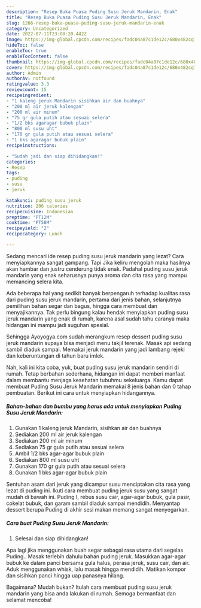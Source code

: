 ```yaml
---
description: "Resep Buka Puasa Puding Susu Jeruk Mandarin, Enak"
title: "Resep Buka Puasa Puding Susu Jeruk Mandarin, Enak"
slug: 1266-resep-buka-puasa-puding-susu-jeruk-mandarin-enak
category: Uncategorized
date: 2022-07-11T23:08:20.442Z
image: https://img-global.cpcdn.com/recipes/fadc04a87c1de12c/680x482cq70/puding-susu-jeruk-mandarin-foto-resep-utama.jpg
hideToc: false
enableToc: true
enableTocContent: false
thumbnail: https://img-global.cpcdn.com/recipes/fadc04a87c1de12c/680x482cq70/puding-susu-jeruk-mandarin-foto-resep-utama.jpg
cover: https://img-global.cpcdn.com/recipes/fadc04a87c1de12c/680x482cq70/puding-susu-jeruk-mandarin-foto-resep-utama.jpg
author: Admin
authorAv: notfound
ratingvalue: 3.3
reviewcount: 15
recipeingredient:
- "1 kaleng jeruk Mandarin sisihkan air dan buahnya"
- "200 ml air jeruk kalengan"
- "200 ml air minum"
- "75 gr gula putih atau sesuai selera"
- "1/2 bks agaragar bubuk plain"
- "800 ml susu uht"
- "170 gr gula putih atau sesuai selera"
- "1 bks agaragar bubuk plain"
recipeinstructions:

- "Sudah jadi dan siap dihidangkan!"
categories:
- Resep
tags:
- puding
- susu
- jeruk

katakunci: puding susu jeruk 
nutrition: 206 calories
recipecuisine: Indonesian
preptime: "PT12M"
cooktime: "PT58M"
recipeyield: "2"
recipecategory: Lunch

---
```



Sedang mencari ide resep puding susu jeruk mandarin yang lezat? Cara menyiapkannya sangat gampang. Tapi Jika keliru mengolah maka hasilnya akan hambar dan justru cenderung tidak enak. Padahal puding susu jeruk mandarin yang enak seharusnya punya aroma dan cita rasa yang mampu memancing selera kita.


Ada beberapa hal yang sedikit banyak berpengaruh terhadap kualitas rasa dari puding susu jeruk mandarin, pertama dari jenis bahan, selanjutnya pemilihan bahan segar dan bagus, hingga cara membuat dan menyajikannya. Tak perlu bingung kalau hendak menyiapkan puding susu jeruk mandarin yang enak di rumah, karena asal sudah tahu caranya maka hidangan ini mampu jadi suguhan spesial.

Sehingga Ayoyogya.com sudah merangkum resep dessert puding susu jeruk mandarin supaya bisa menjadi menu takjil terenak. Masak api sedang sambil diaduk sampai. Memakai jeruk mandarin yang jadi lambang rejeki dan keberuntungan di tahun baru imlek.


Nah, kali ini kita coba, yuk, buat puding susu jeruk mandarin sendiri di rumah. Tetap berbahan sederhana, hidangan ini dapat memberi manfaat dalam membantu menjaga kesehatan tubuhmu sekeluarga. Kamu dapat membuat Puding Susu Jeruk Mandarin memakai 8 jenis bahan dan 0 tahap pembuatan. Berikut ini cara untuk menyiapkan hidangannya.

<!--inarticleads1-->

##### Bahan-bahan dan bumbu yang harus ada untuk menyiapkan Puding Susu Jeruk Mandarin:

1. Gunakan 1 kaleng jeruk Mandarin, sisihkan air dan buahnya
1. Sediakan 200 ml air jeruk kalengan
1. Sediakan 200 ml air minum
1. Sediakan 75 gr gula putih atau sesuai selera
1. Ambil 1/2 bks agar-agar bubuk plain
1. Sediakan 800 ml susu uht
1. Gunakan 170 gr gula putih atau sesuai selera
1. Gunakan 1 bks agar-agar bubuk plain


Sentuhan asam dari jeruk yang dicampur susu menciptakan cita rasa yang lezat di puding ini. Ikuti cara membuat puding jeruk susu yang sangat mudah di bawah ini. Puding I, rebus susu cair, agar-agar bubuk, gula pasir, cokelat bubuk, dan garam sambil diaduk sampai mendidih. Menyantap dessert berupa Puding di akhir sesi makan memang sangat menyegarkan. 

<!--inarticleads2-->

##### Cara buat Puding Susu Jeruk Mandarin:


1. Selesai dan siap dihidangkan!

Apa lagi jika menggunakan buah segar sebagai rasa utama dari segelas Puding.. Masak terlebih dahulu bahan puding jeruk. Masukkan agar-agar bubuk ke dalam panci bersama gula halus, perasa jeruk, susu cair, dan air. Aduk menggunakan whisk, lalu masak hingga mendidih. Matikan kompor dan sisihkan panci hingga uap panasnya hilang. 

Bagaimana? Mudah bukan? Itulah cara membuat puding susu jeruk mandarin yang bisa anda lakukan di rumah. Semoga bermanfaat dan selamat mencoba!
